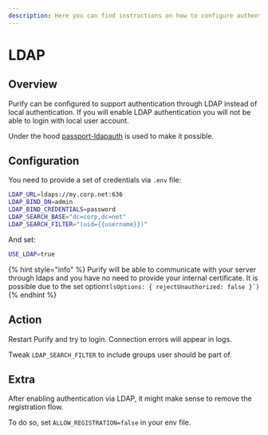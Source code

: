 ```yaml
---
description: Here you can find instructions on how to configure authentication via LDAP.
---
```


# LDAP

## Overview

Purify can be configured to support authentication through LDAP instead of local authentication. If you will enable LDAP authentication you will not be able to login with local user account.

Under the hood [passport-ldapauth](https://github.com/vesse/passport-ldapauth) is used to make it possible.

## Configuration

You need to provide a set of credentials via `.env` file:

```bash
LDAP_URL=ldaps://my.corp.net:636
LDAP_BIND_DN=admin
LDAP_BIND_CREDENTIALS=password
LDAP_SEARCH_BASE="dc=corp,dc=net"
LDAP_SEARCH_FILTER="(uid={{username}})"
```

And set:

```bash
USE_LDAP=true
```

{% hint style="info" %}
Purify will be able to communicate with your server through ldaps and you have no need to provide your internal certificate. It is possible due to the set option``tlsOptions: { rejectUnauthorized: false }`)``
{% endhint %}

## Action

Restart Purify and try to login. Connection errors will appear in logs.

Tweak `LDAP_SEARCH_FILTER` to include groups user should be part of.

## Extra

After enabling authentication via LDAP, it might make sense to remove the registration flow.

To do so, set `ALLOW_REGISTRATION=false` in your env file.

